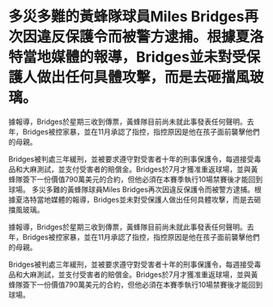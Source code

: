 #  多災多難的黃蜂隊球員Miles Bridges再次因違反保護令而被警方逮捕。根據夏洛特當地媒體的報導，Bridges並未對受保護人做出任何具體攻擊，而是去砸擋風玻璃。

據報導，Bridges於星期三收到傳票，黃蜂隊目前尚未就此事發表任何聲明。去年，Bridges被控家暴，並在11月承認了指控，指控原因是他在孩子面前襲擊他們的母親。

Bridges被判處三年緩刑，並被要求遵守對受害者十年的刑事保護令，每週接受毒品和大麻測試，並支付受害者的賠償金。Bridges於7月才獲准重返球場，並與黃蜂隊簽下一份價值790萬美元的合約，但他必須在本賽季執行10場禁賽後才能回到球場。 
  多災多難的黃蜂隊球員Miles Bridges再次因違反保護令而被警方逮捕。根據夏洛特當地媒體的報導，Bridges並未對受保護人做出任何具體攻擊，而是去砸擋風玻璃。

據報導，Bridges於星期三收到傳票，黃蜂隊目前尚未就此事發表任何聲明。去年，Bridges被控家暴，並在11月承認了指控，指控原因是他在孩子面前襲擊他們的母親。

Bridges被判處三年緩刑，並被要求遵守對受害者十年的刑事保護令，每週接受毒品和大麻測試，並支付受害者的賠償金。Bridges於7月才獲准重返球場，並與黃蜂隊簽下一份價值790萬美元的合約，但他必須在本賽季執行10場禁賽後才能回到球場。